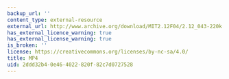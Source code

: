 ```yaml
---
backup_url: ''
content_type: external-resource
external_url: http://www.archive.org/download/MIT2.12F04/2.12_043-220k.mp4
has_external_licence_warning: true
has_external_license_warning: true
is_broken: ''
license: https://creativecommons.org/licenses/by-nc-sa/4.0/
title: MP4
uid: 2ddd32b4-0e46-4022-820f-82c7d0727528
---
```

